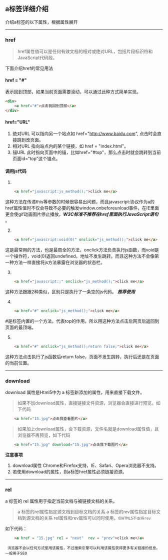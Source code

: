 a标签详细介绍
---

介绍a标签的以下属性，根据属性展开


----------
### href 
>href属性值可以是任何有效文档的相对或绝对URL，包括片段标识符和JavaScript代码段。

下面介绍href的常见用法

#### href = "#"
表示回到顶部，如果当前页面需要滚动，可以通过此种方式简单实现。
``` html
<div>
	<a href="#">点击我回到顶部</a>
</div>
```
#### href="URL"
 1. 绝对URL
	 可以指向另一个站点如 href="http://www.baidu.com", 点击时会直接跳到改页面。
 2. 相对URL
	 指向站点内的某个链接，如 href = "index.html"。 
 3. 锚URL
	 此时指向页面中的锚，比如href="#top"，那么点击时就会跳转到当前页面id=“top”这个锚点。
	 
#### 调用js代码  
 1.
``` html
	<a href="javascript:js_method();">click me</a>
```
这种方法在传递this等参数的时候很容易出问题，而且javascript:协议作为a的href属性值时不仅会导致不必要的触发window.onbeforeunload事件，在IE里面更会使gif动画图片停止播放，***W3C标准不推荐在href里面执行JavaScript语句*** 。

2. 

``` html
	<a href="javascript:void(0)" onclick="js_method();">click me</a>
```
这是最常用的方法，也是最周全的方法，onclick方法负责执行js函数，而void是一个操作符，void(0)返回undefined，地址不发生跳转。而且这种方法不会像第一种方法一样直接将js方法暴露在浏览器的状态栏。

3. 

``` html
	<a href="javascript:;" onclick="js_method();">click me</a>
```
这种方法跟跟2种类似，区别只是执行了一条空的js代码。 ***推荐使用***

4. 

``` html
	<a href="#" onclick="js_method();">click me</a>
```

#是标签内置的一个方法，代表top的作用。所以用这种方法点击后网页后返回到页面的最顶端。

5. 

``` html
	<a href="#" onclick="js_method();return false;">click me</a>
```
这种方法点击执行了js函数后return false，页面不发生跳转，执行后还是在页面的当前位置。

----------
### download
download 属性是Html5中为 a 标签新添加的属性，用来直接下载文件。

>如果不加download属性，直接链接文件资源，浏览器会直接进行预览。如下代码

``` html
	<a href="15.jpg">点击我查看图片</a>
```
>如果加上download属性，会下载资源，文件名就是download属性值，且浏览器不再预览，如下代码

``` html
	<a href="15.jpg" download="15.jpg">点击我下载图片</a>
```
**注意事项**
1. download属性 Chrome和Firefox支持，IE、Safari、Opera浏览器不支持。
2. 若使用download的属性，则a标签href属性必须链接资源。

----------
### rel
 a 标签的 rel 属性用于指定当前文档与被链接文档的关系。
 > a 标签的rel属性指定源文档到目标文档的关系
 > a 标签的rev属性指定目标文档到源文档的关系
 > rel属性和rev属性可以同时使用，```但HTML5不支持rev```

如下代码：

``` html
	<a href = "15.jpg" rel = "next"  rev = "prev">click me</a>
``` 
``` 浏览器不会以任何方式使用该属性，不过搜索引擎可以利用该属性获得更多有关链接的信息。一般用于SEO```



       



	 
	 

 